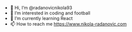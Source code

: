 - 👋 Hi, I’m @radanovicnikola93
- 👀 I’m interested in coding and football
- 🌱 I’m currently learning React
- 📫 How to reach me https://www.nikola-radanovic.com

<!---
radanovicnikola93/radanovicnikola93 is a ✨ special ✨ repository because its `README.md` (this file) appears on your GitHub profile.
You can click the Preview link to take a look at your changes.
--->
